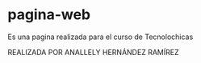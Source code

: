 # pagina-web
Es una pagina realizada para el curso de Tecnolochicas 

REALIZADA POR ANALLELY HERNÁNDEZ RAMÍREZ
